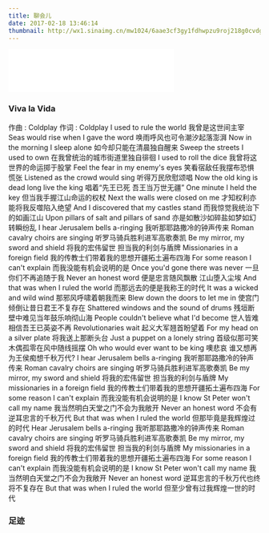 ```yaml
---
title: 聊会儿
date: 2017-02-18 13:46:14
thumbnail: http://wx1.sinaimg.cn/mw1024/6aae3cf3gy1fdhwpzu9roj218g0cvdgb.jpg
---
```


<iframe frameborder="no" border="0" marginwidth="0" marginheight="0" width=330 height=86 src="//music.163.com/outchain/player?type=2&id=3986040&auto=0&height=66"></iframe>

### Viva la Vida

作曲 : Coldplay
作词 : Coldplay
I used to rule the world
我曾是这世间主宰
Seas would rise when I gave the word
唤雨呼风也可令潮汐起落澎湃
Now in the morning I sleep alone
如今却只能在清晨独自醒来
Sweep the streets I used to own
在我曾统治的城市街道里独自徘徊
I used to roll the dice
我曾将这世界的命运掷于股掌
Feel the fear in my enemy's eyes
笑看宿敌任我摆布恐惧慌张
Listened as the crowd would sing
听得万民欣慰颂唱
Now the old king is dead long live the king
唱着“先王已死 吾王当万世无疆”
One minute I held the key
但当我手握江山命运的权杖
Next the walls were closed on me
才知权利亦能将我反噬陷入绝望
And I discovered that my castles stand
而我惊觉我统治下的如画江山
Upon pillars of salt and pillars of sand
亦是如散沙如碎盐如梦如幻转瞬纷乱
I hear Jerusalem bells a-ringing
我听那耶路撒冷的钟声传来
Roman cavalry choirs are singing
听罗马骑兵胜利进军高歌奏凯
Be my mirror, my sword and shield
将我的宏伟留世 担当我的利剑与盾牌
Missionaries in a foreign field
我的传教士们带着我的思想开疆拓土遍布四海
For some reason I can't explain
而我没能有机会说明的是
Once you'd gone there was never
一旦你们不再追随于我
Never an honest word
便是忠言随风飘散 江山堕入尘埃
And that was when I ruled the world
而那远去的便是我称王的时代
It was a wicked and wild wind
那邪风呼啸着朝我而来
Blew down the doors to let me in
使宫门倾倒让昔日君王不复存在
Shattered windows and the sound of drums
残垣断壁中难见当年鼓乐响彻山海
People couldn't believe what I'd become
世人皆难相信吾王已英姿不再
Revolutionaries wait
起义大军翘首盼望着
For my head on a silver plate
将我送上那断头台
Just a puppet on a lonely string
首级似那可笑木偶孤零在风中随线摇摆
Oh who would ever want to be king
噢悲哀 谁又想再为王侯痴想千秋万代?
I hear Jerusalem bells a-ringing
我听那耶路撒冷的钟声传来
Roman cavalry choirs are singing
听罗马骑兵胜利进军高歌奏凯
Be my mirror, my sword and shield
将我的宏伟留世 担当我的利剑与盾牌
My missionaries in a foreign field
我的传教士们带着我的思想开疆拓土遍布四海
For some reason I can't explain
而我没能有机会说明的是
I know St Peter won't call my name
我当然明白天堂之门不会为我敞开
Never an honest word
不会有逆耳忠言的千秋万代
But that was when I ruled the world
但那毕竟是我辉煌过的时代
Hear Jerusalem bells a-ringing
我听那耶路撒冷的钟声传来
Roman cavalry choirs are singing
听罗马骑兵胜利进军高歌奏凯
Be my mirror, my sword and shield
将我的宏伟留世 担当我的利剑与盾牌
My missionaries in a foreign field
我的传教士们带着我的思想开疆拓土遍布四海
For some reason I can't explain
而我没能有机会说明的是
I know St Peter won't call my name
我当然明白天堂之门不会为我敞开
Never an honest word
逆耳忠言的千秋万代也终将不复存在
But that was when I ruled the world
但至少曾有过我辉煌一世的时代



### 足迹

<br>

<div class="ds-recent-visitors" data-num-items="28" data-avatar-size="42" id="ds-recent-visitors"></div>